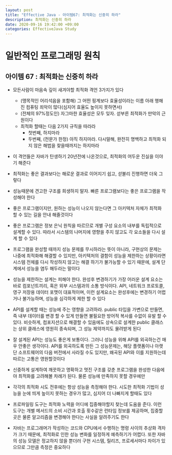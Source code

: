 ```yaml
---
layout: post
title: "Effective Java - 아이템67: 최적화는 신중히 하라"
description: 최적화는 신중히 하라
date: 2020-09-16 19:42:00 +09:00
categories: EffectiveJava Study
---
```



# 일반적인 프로그래밍 원칙

## 아이템 67 : 최적화는 신중히 하라

- 모든사람이 마음속 깊이 새겨야할 최적화 격언 3가지가 있다
    * (맹목적인 어리석음을 포함해) 그 어떤 핑계보다 효율성이라는 이름 아래 행해진 컴퓨팅 죄악이 많다(심지어 효율도 높이지 못하면서)
    * (전체의 97%정도인) 자그마한 효율성은 모두 잊자. 섣부른 최적화가 만악의 근원이다
    * 최적화 할때는 다음 2가지 규칙을 따라라
        + 첫번째, 하지마라
        + 두번째, (전문가 한정) 아직 하지마라. 다시말해, 완전히 명백하고 최적화 되지 않은 해법을 찾을때까지는 하지마라

- 이 격언들은 자바가 탄생하기 20년전에 나온것으로, 최적화의 어두운 진실을 이야기 해준다
- 최적화는 좋은 결과보다는 해로운 결과로 이어지기 쉽고, 섣불리 진행하면 더욱 그렇다
- 성능때문에 견고한 구조를 희생하지 말자. 빠른 프로그램보다는 좋은 프로그램을 작성해야 한다
- 좋은 프로그램이지만, 원하는 성능이 나오지 않는다면 그 아키텍처 자체가 최적화 할 수 있는 길을 안내 해줄것이다
- 좋은 프로그램은 정보 은닉 원칙을 따르므로 개별 구성 요소의 내부를 독립적으로 설계할 수 있다. 따라서 시스템의 나머지에 영향을 주지 않고도 각 요소들을 다시 설계 할 수 있다
- 프로그램을 완성할 때까지 성능 문제를 무시하라는 뜻이 아니라, 구현상의 문제는 나중에 최적화해 해결할 수 있지만, 아키텍처의 결함이 성능을 제한하는 상황이라면 시스템 전체를 다시 작성하지 않고는 해결 하기가 불가능할 수 있기 때문에, 설계 단계에서 성능을 염두 해두라는 말이다
- 성능을 제한하는 설계는 피해야 한다. 완성후 변경하기가 가장 어러운 설계 요소는 바로 컴포넌트끼리, 혹은 외부 시스템과의 소통 방식이다. API, 네트워크 프로토콜, 영구 저장용 데이터 포맷이 대표적이며, 이런 설계요소는 완성후에는 변경하기 어렵거나 불가능하며, 성능을 심각하게 제한 할 수 있다
- API를 설계할 때는 성능에 주는 영향을 고려하라. public 타입을 가변으로 만들면, 즉 내부 데이터를 변경 할 수 있게 만들면 불필요한 방어적 복사를 수없이 유발 할 수 있다. 비슷하게, 컴포지션으로 해결할 수 있음에도 상속으로 설계한 public 클래스는 상위 클래스에 영원히 종속되며, 그 성능 제약까지도 물려받게 된다
- 잘 설계된 API는 성능도 좋은게 보통이다. 그러니 성능을 위해 API를 외곡하는건 매우 안좋은 생각이다. API를 외곡하도록 만든 그 성능문제는, 해당 플랫폼이나 아랫단 소프트웨어의 다음 버전에서 사라질 수도 있지만, 왜곡된 API와 이를 지원하는데 따르는 고통은 영원할것이다
- 신중하게 설계하여 깨끗하고 명확하고 멋진 구조를 갖춘 프로그램을 완성한 다음에야 최적화를 고려해볼 차례가 된다. 물론 성능에 만족하지 못할 경우에만
- 각각의 최적화 시도 전후에는 항상 성능을 측정해야 한다. 시도한 최적화 기법이 성능을 눈에 띄게 높이지 못하는 경우가 많고, 심지어 더 나빠지게 할때도 있다
- 프로파일링 도구는 최적화 노력을 어디에 집중해야할지 찾는데 도움을 준다. 이런 도구는 개별 메서드의 소비 시간과 호출 횟수같은 런타임 정보를 제공하며, 집중할곳은 물론 알고리즘을 변경해야 한다는 사실을 알려주기도 한다
- 자바는 프로그래머가 작성하는 코드와 CPU에서 수행하는 명령 사이의 추상화 격차가 크기 때문에, 최적화로 인한 성능 변화를 일정하게 예측하기가 어렵다. 또한 자바의 성능 모델은 정교하지 않을 뿐더러 구현 시스템, 릴리즈, 프로세서마다 차이가 있으므로 그만큼 측정은 중요하다